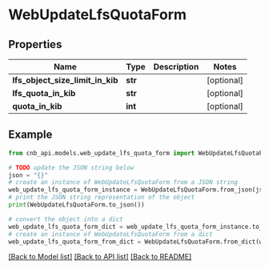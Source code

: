 # WebUpdateLfsQuotaForm


## Properties

Name | Type | Description | Notes
------------ | ------------- | ------------- | -------------
**lfs_object_size_limit_in_kib** | **str** |  | [optional] 
**lfs_quota_in_kib** | **str** |  | [optional] 
**quota_in_kib** | **int** |  | [optional] 

## Example

```python
from cnb_api.models.web_update_lfs_quota_form import WebUpdateLfsQuotaForm

# TODO update the JSON string below
json = "{}"
# create an instance of WebUpdateLfsQuotaForm from a JSON string
web_update_lfs_quota_form_instance = WebUpdateLfsQuotaForm.from_json(json)
# print the JSON string representation of the object
print(WebUpdateLfsQuotaForm.to_json())

# convert the object into a dict
web_update_lfs_quota_form_dict = web_update_lfs_quota_form_instance.to_dict()
# create an instance of WebUpdateLfsQuotaForm from a dict
web_update_lfs_quota_form_from_dict = WebUpdateLfsQuotaForm.from_dict(web_update_lfs_quota_form_dict)
```
[[Back to Model list]](../README.md#documentation-for-models) [[Back to API list]](../README.md#documentation-for-api-endpoints) [[Back to README]](../README.md)


